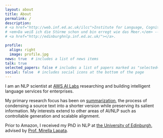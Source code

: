```yaml
---
layout: about
title: About
permalink: /
description:
# <a href="http://web.inf.ed.ac.uk/ilcc">Institute for Language, Cognition and Computation</a> • <a href="https://www.ed.ac.uk/informatics"> School of Informatics</a> • <a href="https://www.ed.ac.uk">University of Edinburgh</a>
# <em>Da weiß ich die Stürme schon und bin erregt wie das Meer.</em> -- <em>Vorgefühl</em>, Rainer Maria Rilke
# <a href="http://edinburghnlp.inf.ed.ac.uk/"></a>. 

profile:
  align: right
  image: profile.jpg
news: true  # includes a list of news items
talk: true
selected_papers: false # includes a list of papers marked as "selected={true}"
social: false  # includes social icons at the bottom of the page
---
```


I am an NLP scientist at [AWS AI Labs](https://www.amazon.science/) researching and building intelligent language services for enterprises. 

My primary research focus has been on [summarization](https://era.ed.ac.uk/handle/1842/39624), the process of condensing a source text into a shorter version while preserving its salient information.
My interests extend to other areas of AI/NLP such as controllable generation and scalable alignment.

Prior to Amazon, 
I received my PhD in NLP at [the University of Edinburgh](https://web.inf.ed.ac.uk/ilcc), advised by [Prof. Mirella Lapata](http://homepages.inf.ed.ac.uk/mlap/). 

<!-- My long-term research goal is to evolve the machine to interact with people naturally and assist people effectively, 
with minimal human guidance. -->
<!-- My PhD thesis [Document Summarization with Neural Query Modeling](https://era.ed.ac.uk/handle/1842/39624) was examined by [Prof. Ivan Titov](http://ivan-titov.org/) and [Prof. Greg Durrett](https://www.cs.utexas.edu/~gdurrett/). -->

<!-- You can reach out to me via email: yumo.xu [at] outlook.com -->